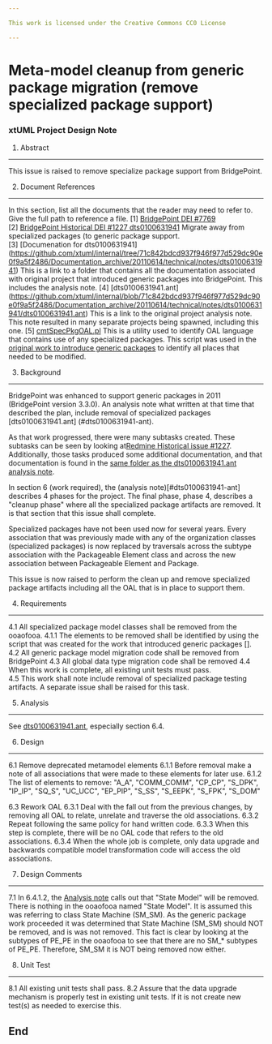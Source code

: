 ```yaml
---

This work is licensed under the Creative Commons CC0 License

---
```


# Meta-model cleanup from generic package migration (remove specialized package support)
### xtUML Project Design Note


1. Abstract
-----------
This issue is raised to remove specialize package support from BridgePoint.

2. Document References
----------------------
In this section, list all the documents that the reader may need to refer to.
Give the full path to reference a file.
[1] [BridgePoint DEI #7769](https://support.onefact.net/redmine/issues/7769)  
[2] <a id="Redmine-1227"></a> [BridgePoint Historical DEI #1227  dts0100631941](https://support.onefact.net/redmine/issues/1227) Migrate away from specialized packages (to generic package support.  
[3] <a id="dts0100631941-folder"></a> [Documenation for dts0100631941] (https://github.com/xtuml/internal/tree/71c842bdcd937f946f977d529dc90e0f9a5f2486/Documentation_archive/20110614/technical/notes/dts0100631941) This is a link to a folder that contains all the documentation associated with original project that introduced generic packages into BridgePoint. This includes the analysis note.
[4] <a id="dts0100631941-ant"></a> [dts0100631941.ant] (https://github.com/xtuml/internal/blob/71c842bdcd937f946f977d529dc90e0f9a5f2486/Documentation_archive/20110614/technical/notes/dts0100631941/dts0100631941.ant)  This is a link to the original project analysis note. This note resulted in many separate projects being spawned, including this one.
[5] <a id="cmtSpecPkgOAL.pl"></a> [cmtSpecPkgOAL.pl](https://github.com/xtuml/internal/blob/71c842bdcd937f946f977d529dc90e0f9a5f2486/Documentation_archive/20110614/technical/notes/dts0100631941/cmtSpecPkgOAL.pl)  This is a utility used to identify OAL language that contains use of any specialized packages. This script was used in the [original work to introduce generic packages](dts0100631941-ant) to identify all places that needed to be modified.

3. Background
-------------
BridgePoint was enhanced to support generic packages in 2011 (BridgePoint version 3.3.0).  An analysis note what written at that time that described the plan, include removal of specialized packages [dts0100631941.ant] (#dts0100631941-ant).

As that work progressed, there were many subtasks created.  These subtasks can be seen by looking at[Redmine Historical issue #1227](#Redmine-1227).  Additionally, those tasks produced some additional documentation, and that documentation is found in the [same folder as the dts0100631941.ant analysis note](#dts0100631941-ant).

In section 6 (work required), the (analysis note)[#dts0100631941-ant] describes 4 phases for the project. The final phase, phase 4, describes a "cleanup phase" where all the specialized package artifacts are removed.  It is that section that this issue shall complete. 

Specialized packages have not been used now for several years.  Every association that was previously made with any of the organization classes (specialized packages) is now replaced by traversals across the subtype
association with the Packageable Element class and across the new association
between Packageable Element and Package. 

This issue is now raised to perform the clean up and remove specialized package artifacts including all the OAL that is in place to support them.

4. Requirements
---------------
4.1 All specialized package model classes shall be removed from the ooaofooa.
4.1.1 The elements to be removed shall be identified by using the script that was created for the work that introduced generic packages [].
4.2 All generic package model migration code shall be removed from BridgePoint
4.3 All global data type migration code shall be removed
4.4 When this work is complete, all existing unit tests must pass.  
4.5 This work shall note include removal of specialized package testing artifacts. A separate issue shall be raised for this task.

5. Analysis
-----------
See [dts0100631941.ant](#dts0100631941-ant), especially section 6.4.

6. Design
---------
6.1 Remove deprecated metamodel elements
6.1.1 Before removal make a note of all associations that were made to these elements for later use.
6.1.2 The list of elements to remove:
"A_A", "COMM_COMM", "CP_CP", "S_DPK", "IP_IP", "SQ_S", "UC_UCC", "EP_PIP", "S_SS", "S_EEPK", "S_FPK", "S_DOM"

6.3 Rework OAL
6.3.1 Deal with the fall out from the previous changes, by removing all OAL to
  relate, unrelate and traverse the old associations. 
6.3.2 Repeat following the same policy for hand written code.
6.3.3 When this step is complete, there will be no OAL code that refers to the old associations.
6.3.4 When the whole job is complete, only data upgrade and backwards compatible
  model transformation code will access the old associations.



7. Design Comments
------------------
7.1 In 6.4.1.2, the [Analysis note](#dts0100631941-ant) calls out that "State Model" will be removed.  There is nothing in the ooaofooa named "State Model".  It is assumed this was referring to class State Machine (SM_SM).  As the generic package work proceeded it was determined that State Machine (SM_SM) should NOT be removed, and is was not removed.  This fact is clear by looking at the subtypes of PE_PE in the ooaofooa to see that there are no SM_* subtypes of PE_PE.  Therefore, SM_SM it is NOT being removed now either.


8. Unit Test
------------
8.1 All existing unit tests shall pass.
8.2 Assure that the data upgrade mechanism is properly test in existing unit tests.  If it is not create new test(s) as needed to exercise this.

End
---
